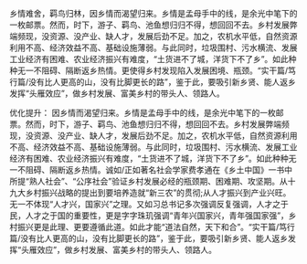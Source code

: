 乡情难舍，羁鸟归林，因乡情而渴望归来。乡情是孟母手中的线，是余光中笔下的一枚邮票。然而，时下，游子、羁鸟、池鱼想归归不得，想回回不去。乡村发展弊端频现，没资源、没产业、缺人才，发展后劲不足。加之，农机水平低，自然资源利用不高、经济效益不高、基础设施薄弱。与此同时，垃圾围村、污水横流、发展工业经济有困难、农业经济振兴有难度，“土货进不了城，洋货下不了乡”。如此种种无一不阻碍、隔断返乡热情。更使得乡村发现陷入发展困境、瓶颈。“实干篇/笃行篇/没有比人更高的山，没有比脚更长的路”，鉴于此，要吸引新乡贤、能人返乡发挥“头雁效应”，做乡村发展、富美乡村的带头人、领路人。

优化提升：
因乡情而渴望归来。乡情是孟母手中的线，是余光中笔下的一枚邮票。然而，时下，游子、羁鸟、池鱼想归归不得，想回回不去。乡村发展弊端频现，没资源、没产业、缺人才，发展后劲不足。加之，农机水平低，自然资源利用不高、经济效益不高、基础设施薄弱。与此同时，垃圾围村、污水横流、发展工业经济有困难、农业经济振兴有难度，“土货进不了城，洋货下不了乡”。如此种种无一不阻碍、隔断返乡热情。诚如/正如著名社会学家费孝通在《乡土中国》一书中所提“熟人社会”、“公序社会”验证乡村发展必经的瓶颈期、困难期、攻坚期。从十九大乡村振兴战略的提出到要培养造就“新三农”的贯彻;从人才振兴到产业兴旺。无一不体现“人才兴，国家兴”之理。又如习总书记多次强调反复强调，人才之于民，人才之于国的重要性，更是字字珠玑强调“青年兴国家兴，青年强国家强”，乡村振兴更是此理、更要遵循此道。如此才能“道法自然，天下和合”。“实干篇/笃行篇/没有比人更高的山，没有比脚更长的路”，鉴于此，要吸引新乡贤、能人返乡发挥“头雁效应”，做乡村发展、富美乡村的带头人、领路人。